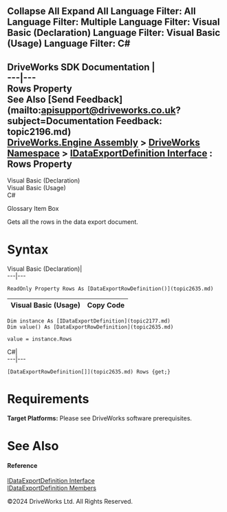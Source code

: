        

 Collapse All Expand All  Language Filter: All  Language Filter: Multiple  Language Filter: Visual Basic (Declaration) Language Filter: Visual Basic (Usage) Language Filter: C#  
---  
DriveWorks SDK Documentation  |   
---|---  
Rows Property   
See Also [Send Feedback](mailto:apisupport@driveworks.co.uk?subject=Documentation Feedback: topic2196.md)  
[DriveWorks.Engine Assembly](topic2156.md) > [DriveWorks Namespace](topic2159.md) > [IDataExportDefinition Interface](topic2177.md) : Rows Property  
---  
  
Visual Basic (Declaration)    
Visual Basic (Usage)    
C# 

Glossary Item Box

Gets all the rows in the data export document. 

# Syntax

Visual Basic (Declaration)|   
---|---  
      
    
    ReadOnly Property Rows As [DataExportRowDefinition()](topic2635.md)  
  
Visual Basic (Usage)| Copy Code  
---|---  
      
    
    Dim instance As [IDataExportDefinition](topic2177.md)
    Dim value() As [DataExportRowDefinition](topic2635.md)
     
    value = instance.Rows  
  
C#|   
---|---  
      
    
    [DataExportRowDefinition[]](topic2635.md) Rows {get;}  
  
# Requirements

**Target Platforms:** Please see DriveWorks software prerequisites.

# See Also

#### Reference

[IDataExportDefinition Interface](topic2177.md)   
[IDataExportDefinition Members](topic2178.md)

©2024 DriveWorks Ltd. All Rights Reserved.
